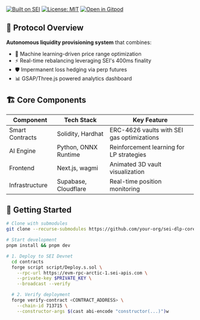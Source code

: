 [![Built on SEI](https://img.shields.io/badge/Powered_by-SEI_Chain-00f5d4?logo=sei&logoColor=white)](https://www.sei.io)
[![License: MIT](https://img.shields.io/badge/License-MIT-blue.svg)](https://opensource.org/licenses/MIT)
[![Open in Gitpod](https://gitpod.io/button/open-in-gitpod.svg)](https://gitpod.io/#https://github.com/your-org/sei-dlp-core)

## 🌊 Protocol Overview
**Autonomous liquidity provisioning system** that combines:
- 🧠 Machine learning-driven price range optimization
- ⚡ Real-time rebalancing leveraging SEI's 400ms finality
- 🛡️ Impermanent loss hedging via perp futures
- 📊 GSAP/Three.js powered analytics dashboard

## 🏗️ Core Components
| Component          | Tech Stack           | Key Feature                          |
|--------------------|----------------------|--------------------------------------|
| Smart Contracts    | Solidity, Hardhat    | ERC-4626 vaults with SEI gas optimizations |
| AI Engine          | Python, ONNX Runtime | Reinforcement learning for LP strategies |
| Frontend           | Next.js, wagmi       | Animated 3D vault visualization      |
| Infrastructure     | Supabase, Cloudflare | Real-time position monitoring        |

## 🚀 Getting Started
```bash
# Clone with submodules
git clone --recurse-submodules https://github.com/your-org/sei-dlp-core.git

# Start development
pnpm install && pnpm dev

# 1. Deploy to SEI Devnet
  cd contracts
  forge script script/Deploy.s.sol \
    --rpc-url https://evm-rpc-arctic-1.sei-apis.com \
    --private-key $PRIVATE_KEY \
    --broadcast --verify

  # 2. Verify deployment
  forge verify-contract <CONTRACT_ADDRESS> \
    --chain-id 713715 \
    --constructor-args $(cast abi-encode "constructor(...)")w